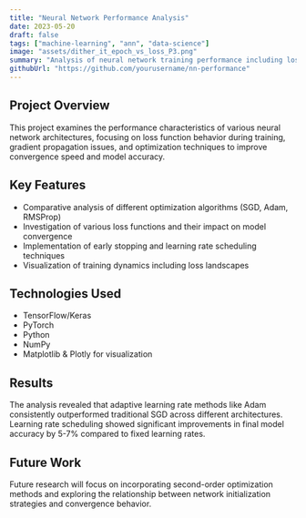 ```yaml
---
title: "Neural Network Performance Analysis"
date: 2023-05-20
draft: false
tags: ["machine-learning", "ann", "data-science"]
image: "assets/dither_it_epoch_vs_loss_P3.png"
summary: "Analysis of neural network training performance including loss function behavior and optimization techniques."
githubUrl: "https://github.com/yourusername/nn-performance"
---
```


## Project Overview

This project examines the performance characteristics of various neural network architectures, focusing on loss function behavior during training, gradient propagation issues, and optimization techniques to improve convergence speed and model accuracy.

## Key Features

- Comparative analysis of different optimization algorithms (SGD, Adam, RMSProp)
- Investigation of various loss functions and their impact on model convergence
- Implementation of early stopping and learning rate scheduling techniques
- Visualization of training dynamics including loss landscapes

## Technologies Used

- TensorFlow/Keras
- PyTorch
- Python
- NumPy
- Matplotlib & Plotly for visualization

## Results

The analysis revealed that adaptive learning rate methods like Adam consistently outperformed traditional SGD across different architectures. Learning rate scheduling showed significant improvements in final model accuracy by 5-7% compared to fixed learning rates.

## Future Work

Future research will focus on incorporating second-order optimization methods and exploring the relationship between network initialization strategies and convergence behavior.
